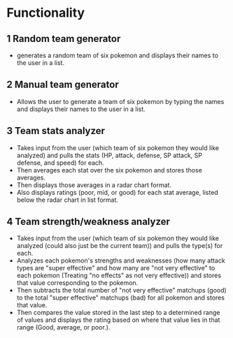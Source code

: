 # Functionality #
## 1 Random team generator
- generates a random team of six pokemon and displays their names to the user in a list.

## 2 Manual team generator
- Allows the user to generate a team of six pokemon by typing the names and displays their names to the user in a list.

## 3 Team stats analyzer
- Takes input from the user (which team of six pokemon they would like analyzed) and pulls the stats (HP, attack, defense, SP attack, SP defense, and speed) for each.
- Then averages each stat over the six pokemon and stores those averages.
- Then displays those averages in a radar chart format.
- Also displays ratings (poor, mid, or good) for each stat average, listed below the radar chart in list format.

## 4 Team strength/weakness analyzer
- Takes input from the user (which team of six pokemon they would like analyzed (could also just be the current team)) and pulls the type(s) for each.
- Analyzes each pokemon's strengths and weaknesses (how many attack types are "super effective" and how many are "not very effective" to each pokemon (Treating "no effects" as not very effective)) and stores that value corresponding to the pokemon.
- Then subtracts the total number of "not very effective" matchups (good) to the total "super effective" matchups (bad) for all pokemon and stores that value.
- Then compares the value stored in the last step to a determined range of values and displays the rating based on where that value lies in that range (Good, average, or poor.).